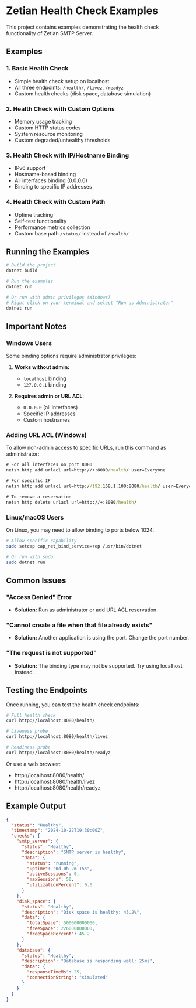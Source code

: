 # Zetian Health Check Examples

This project contains examples demonstrating the health check functionality of Zetian SMTP Server.

## Examples

### 1. Basic Health Check
- Simple health check setup on localhost
- All three endpoints: `/health/`, `/livez`, `/readyz`
- Custom health checks (disk space, database simulation)

### 2. Health Check with Custom Options
- Memory usage tracking
- Custom HTTP status codes
- System resource monitoring
- Custom degraded/unhealthy thresholds

### 3. Health Check with IP/Hostname Binding
- IPv6 support
- Hostname-based binding
- All interfaces binding (0.0.0.0)
- Binding to specific IP addresses

### 4. Health Check with Custom Path
- Uptime tracking
- Self-test functionality
- Performance metrics collection
- Custom base path `/status/` instead of `/health/`

## Running the Examples

```bash
# Build the project
dotnet build

# Run the examples
dotnet run

# Or run with admin privileges (Windows)
# Right-click on your terminal and select "Run as Administrator"
dotnet run
```

## Important Notes

### Windows Users

Some binding options require administrator privileges:

1. **Works without admin:**
   - `localhost` binding
   - `127.0.0.1` binding

2. **Requires admin or URL ACL:**
   - `0.0.0.0` (all interfaces)
   - Specific IP addresses
   - Custom hostnames

### Adding URL ACL (Windows)

To allow non-admin access to specific URLs, run this command as administrator:

```cmd
# For all interfaces on port 8080
netsh http add urlacl url=http://+:8080/health/ user=Everyone

# For specific IP
netsh http add urlacl url=http://192.168.1.100:8080/health/ user=Everyone

# To remove a reservation
netsh http delete urlacl url=http://+:8080/health/
```

### Linux/macOS Users

On Linux, you may need to allow binding to ports below 1024:

```bash
# Allow specific capability
sudo setcap cap_net_bind_service=+ep /usr/bin/dotnet

# Or run with sudo
sudo dotnet run
```

## Common Issues

### "Access Denied" Error
- **Solution:** Run as administrator or add URL ACL reservation

### "Cannot create a file when that file already exists"
- **Solution:** Another application is using the port. Change the port number.

### "The request is not supported" 
- **Solution:** The binding type may not be supported. Try using localhost instead.

## Testing the Endpoints

Once running, you can test the health check endpoints:

```bash
# Full health check
curl http://localhost:8080/health/

# Liveness probe
curl http://localhost:8080/health/livez

# Readiness probe  
curl http://localhost:8080/health/readyz
```

Or use a web browser:
- http://localhost:8080/health/
- http://localhost:8080/health/livez
- http://localhost:8080/health/readyz

## Example Output

```json
{
  "status": "Healthy",
  "timestamp": "2024-10-22T19:30:00Z",
  "checks": {
    "smtp_server": {
      "status": "Healthy",
      "description": "SMTP server is healthy",
      "data": {
        "status": "running",
        "uptime": "0d 0h 2m 15s",
        "activeSessions": 0,
        "maxSessions": 50,
        "utilizationPercent": 0.0
      }
    },
    "disk_space": {
      "status": "Healthy",
      "description": "Disk space is healthy: 45.2%",
      "data": {
        "totalSpace": 500000000000,
        "freeSpace": 226000000000,
        "freeSpacePercent": 45.2
      }
    },
    "database": {
      "status": "Healthy", 
      "description": "Database is responding well: 25ms",
      "data": {
        "responseTimeMs": 25,
        "connectionString": "simulated"
      }
    }
  }
}
```